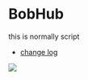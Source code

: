 # BobHub

this is normally script

- [change log](https://github.com/notzanocoddz4/BobHub/blob/main/CHANGELOG.md)

<img src="https://encrypted-tbn0.gstatic.com/images?q=tbn:ANd9GcTEFbYEP2rAY8ag5jORAaAGnZB4q5FQvVDzHQ&s">
